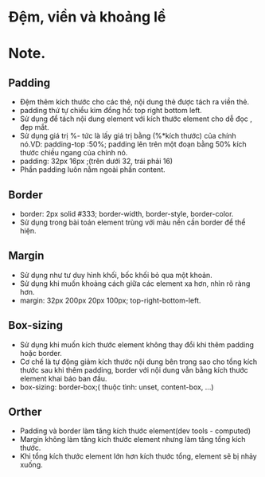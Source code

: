 # Đệm, viền và khoảng lề
# Note.
## Padding
+ Đệm thêm kích thước cho các thẻ, nội dung thẻ được tách ra viền thẻ.
+ padding thứ tự chiều kim đồng hồ: top right bottom left.
+ Sử dụng để tách nội dung element với kích thước element cho dễ đọc , đẹp mắt.
+ Sử  dụng giá trị %- tức là lấy giá trị bằng (%*kích thước) của chính nó.VD: padding-top :50%;
padding lên trên một đoạn bằng 50% kích thước chiều ngang của chính nó.
+ padding: 32px 16px ;(trên dưới 32, trái phải 16)
+ Phần padding luôn nằm ngoài phần content.

## Border 
+ border: 2px solid #333; border-width, border-style, border-color.
+ Sử dụng trong bài toán element trùng với màu nền cần border để thể hiện.

## Margin
+ Sử dụng như tư duy hình khối, bốc khối bỏ qua một khoản.
+ Sử  dụng khi muốn khoảng cách giữa các element xa hơn, nhìn rõ ràng hơn.
+ margin: 32px 200px 20px 100px; top-right-bottom-left.

## Box-sizing
+ Sử dụng khi muốn kích thước element không thay đổi khi thêm padding hoặc border.
+ Cơ chế là tự động giảm kích thước nội dung bên trong sao cho tổng kích thước sau khi thêm padding, border với nội dung vẫn bằng kích thước element khai báo ban đầu.
+ box-sizing: border-box;( thuộc tình: unset, content-box, ...)

## Orther
+ Padding và border làm tăng kích thước element(dev tools - computed)
+ Margin không làm tăng kích thước element nhưng làm tăng tổng kích thước.
+ Khi tổng kích thước element lớn hơn kích thước tổng, element sẽ bị nhảy xuống.
